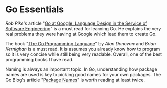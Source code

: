 # Go Essentials

_Rob Pike's_ article "[Go at Google: Language Design in the Service of
Software Engineering](https://talks.golang.org/2012/splash.article)" is
a must read for learning Go. He explains the very real problems they
were having at Google which lead them to create Go.

The book "[The Go Programming Language](http://www.gopl.io/)" by _Alan
Donovan_ and _Brian Kernighan_ is a must read. It is assumes you already
know how to program so it is very concise while still being very
readable. Overall, one of the best programming books I have read.

Naming is always an important topic.
In Go, understanding how package names are used
is key to picking good names for your own packages.
The Go Blog's article
"[Package Names](https://blog.golang.org/package-names)"
is worth reading at least twice.
